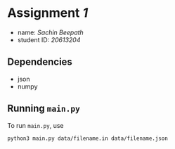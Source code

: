 # Assignment *1*

- name: *Sachin Beepath*
- student ID: *20613204*

## Dependencies

- json
- numpy

## Running `main.py`

To run `main.py`, use

```sh
python3 main.py data/filename.in data/filename.json
```
